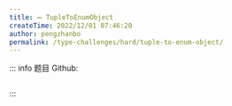```yaml
---
title: ➖ TupleToEnumObject
createTime: 2022/12/01 07:46:20
author: pengzhanbo
permalink: /type-challenges/hard/tuple-to-enum-object/
---
```


::: info 题目
Github: []()

```ts

```

:::
